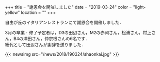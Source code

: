 +++
title = "謝恩会を開催しました"
date = "2019-03-24"
color = "light-yellow"
location = ""
+++

自由が丘のイタリアンレストランにて謝恩会を開催しました．

3月の卒業・修了予定者は，D3の田辺さん，M2の赤岡さん，松浦さん，村上さん，B4の澤田さん，仲宗根さんの6名です．  
総代として田辺さんが謝辞を送りました．

{{< newsimg src="/news/2018/190324/shaonkai.jpg" >}}
